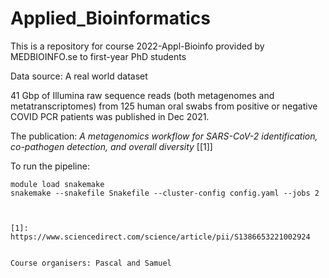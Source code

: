 # Applied_Bioinformatics

This is a repository for course 2022-Appl-Bioinfo provided by MEDBIOINFO.se to first-year PhD students

Data source: A real world dataset

41 Gbp of Illumina raw sequence reads (both metagenomes and metatranscriptomes) from 125 human oral swabs from positive or negative COVID PCR patients was published in Dec 2021. 

The publication: *A metagenomics workflow for SARS-CoV-2 identification, co-pathogen detection, and overall diversity* [[1]]



To run the pipeline:
```
module load snakemake 
snakemake --snakefile Snakefile --cluster-config config.yaml --jobs 2



[1]: https://www.sciencedirect.com/science/article/pii/S1386653221002924


Course organisers: Pascal and Samuel 
